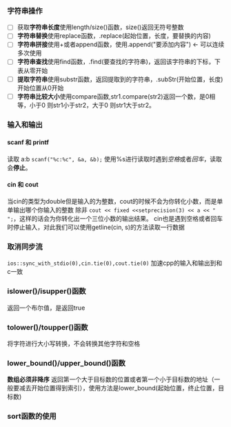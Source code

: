 ### 字符串操作
- [ ] 获取**字符串长度**使用length/size()函数，size()返回无符号整数
- [ ] **字符串替换**使用replace函数，.replace(起始位置，长度，要替换的内容)
- [ ] **字符串拼接**使用+或者append函数，使用.append("要添加内容") <- 可以连续多次使用
- [ ] **字符串查找**使用find函数，.find(要查找的字符串)，返回该字符串的下标，下表从零开始
- [ ] **提取字符串**使用substr函数，返回提取到的字符串，.subStr(开始位置，长度)开始位置从0开始
- [ ] **字符串比较大小**使用compare函数,str1.compare(str2)返回一个数，是0相等，小于0 则str1小于str2，大于0 则str1大于str2。

### 输入和输出

#### scanf 和 printf
读取 a:b
`scanf("%c:%c", &a, &b);`
使用%s进行读取时遇到*空格*或者*回车*，读取会**停止**。

#### cin 和 cout
当cin的类型为double但是输入的为整数，cout的时候不会为你转化小数，而是单单输出哪个你输入的整数
除非 `cout << fixed <<setprecision(3) << a << " ";`，这样的话会为你转化出一个三位小数的输出结果。
cin也是遇到空格或者回车时停止输入，对此我们可以使用getline(cin, s)的方法读取一行数据

### 取消同步流
`ios::sync_with_stdio(0),cin.tie(0),cout.tie(0)`
加速cpp的输入和输出到和c一致

### islower()/isupper()函数
返回一个布尔值，是返回true

### tolower()/toupper()函数
将字符进行大小写转换，不会转换其他字符和空格

### lower_bound()/upper_bound()函数
**数组必须非降序**
返回第一个大于目标数的位置或者第一个小于目标数的地址（一般要减去开始位置得到索引），使用方法是lower_bound(起始位置，终止位置，目标数)

### sort函数的使用



<!--stackedit_data:
eyJoaXN0b3J5IjpbLTE4ODU5NDI1LDY4MjQ1OTIxMywxMTI2MD
g5MzM0LDU4ODUwMTA2OV19
-->